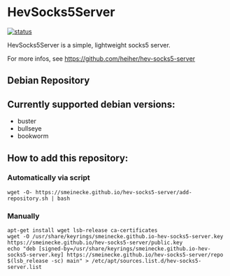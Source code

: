 # HevSocks5Server

[![status](https://github.com/heiher/hev-socks5-server/actions/workflows/build.yaml/badge.svg?branch=main&event=push)](https://github.com/heiher/hev-socks5-server)

HevSocks5Server is a simple, lightweight socks5 server.

For more infos, see https://github.com/heiher/hev-socks5-server

## Debian Repository

## Currently supported debian versions:
 * buster
 * bullseye
 * bookworm

## How to add this repository:

### Automatically via script
```
wget -O- https://smeinecke.github.io/hev-socks5-server/add-repository.sh | bash
```

### Manually
```
apt-get install wget lsb-release ca-certificates
wget -O /usr/share/keyrings/smeinecke.github.io-hev-socks5-server.key https://smeinecke.github.io/hev-socks5-server/public.key
echo "deb [signed-by=/usr/share/keyrings/smeinecke.github.io-hev-socks5-server.key] https://smeinecke.github.io/hev-socks5-server/repo $(lsb_release -sc) main" > /etc/apt/sources.list.d/hev-socks5-server.list
```
